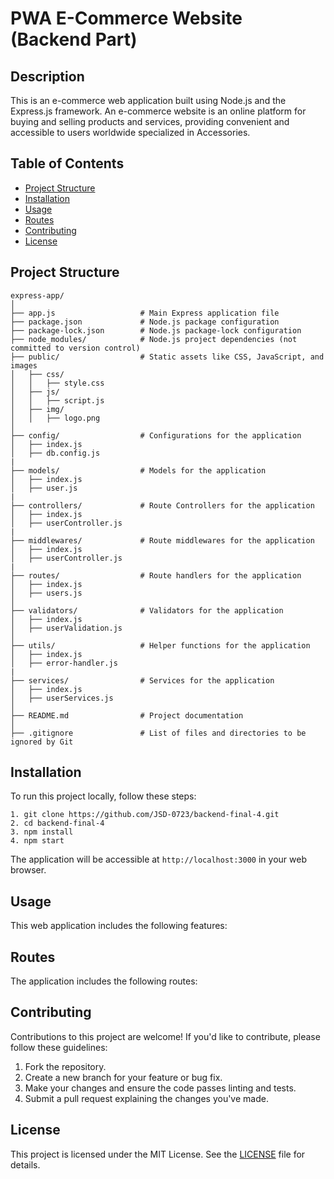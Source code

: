 # PWA E-Commerce Website (Backend Part)

## Description

This is an e-commerce web application built using Node.js and the Express.js framework. An e-commerce website is an online platform for buying and selling products and services, providing convenient and accessible to users worldwide specialized in Accessories.

## Table of Contents

- [Project Structure](#project-structure)
- [Installation](#installation)
- [Usage](#usage)
- [Routes](#routes)
- [Contributing](#contributing)
- [License](#license)

## Project Structure

```
express-app/
│
├── app.js                   # Main Express application file
├── package.json             # Node.js package configuration
├── package-lock.json        # Node.js package-lock configuration
├── node_modules/            # Node.js project dependencies (not committed to version control)
├── public/                  # Static assets like CSS, JavaScript, and images
│   ├── css/
│   │   ├── style.css
│   ├── js/
│   │   ├── script.js
│   ├── img/
│   │   ├── logo.png
│
├── config/                  # Configurations for the application
│   ├── index.js
│   ├── db.config.js
|
├── models/                  # Models for the application
│   ├── index.js
│   ├── user.js
|
├── controllers/             # Route Controllers for the application
│   ├── index.js
│   ├── userController.js
|
├── middlewares/             # Route middlewares for the application
│   ├── index.js
│   ├── userController.js
|
├── routes/                  # Route handlers for the application
│   ├── index.js
│   ├── users.js
│
├── validators/              # Validators for the application
│   ├── index.js
│   ├── userValidation.js
│
├── utils/                   # Helper functions for the application
│   ├── index.js
│   ├── error-handler.js
|
├── services/                # Services for the application
│   ├── index.js
│   ├── userServices.js
│
├── README.md                # Project documentation
│
├── .gitignore               # List of files and directories to be ignored by Git

```

## Installation

To run this project locally, follow these steps:

```
1. git clone https://github.com/JSD-0723/backend-final-4.git
2. cd backend-final-4
3. npm install
4. npm start
```

The application will be accessible at `http://localhost:3000` in your web browser.

## Usage

This web application includes the following features:



## Routes

The application includes the following routes:



## Contributing

Contributions to this project are welcome! If you'd like to contribute, please follow these guidelines:

1. Fork the repository.
2. Create a new branch for your feature or bug fix.
3. Make your changes and ensure the code passes linting and tests.
4. Submit a pull request explaining the changes you've made.

## License

This project is licensed under the MIT License. See the [LICENSE](LICENSE) file for details.
